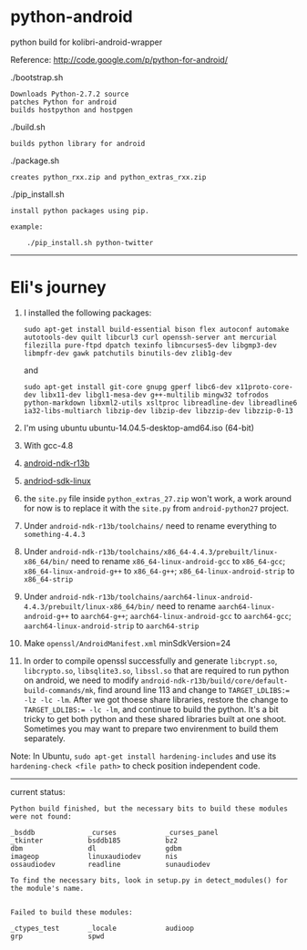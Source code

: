 # python-android
python build for kolibri-android-wrapper

Reference:
    http://code.google.com/p/python-for-android/

./bootstrap.sh

    Downloads Python-2.7.2 source
    patches Python for android
    builds hostpython and hostpgen

./build.sh

    builds python library for android

./package.sh

    creates python_rxx.zip and python_extras_rxx.zip

./pip_install.sh

    install python packages using pip.

    example:

        ./pip_install.sh python-twitter

-------

# Eli's journey

1. I installed the following packages:
    ```
    sudo apt-get install build-essential bison flex autoconf automake autotools-dev quilt libcurl3 curl openssh-server ant mercurial filezilla pure-ftpd dpatch texinfo libncurses5-dev libgmp3-dev libmpfr-dev gawk patchutils binutils-dev zlib1g-dev 
    ```
    and
    ```
    sudo apt-get install git-core gnupg gperf libc6-dev x11proto-core-dev libx11-dev libgl1-mesa-dev g++-multilib mingw32 tofrodos python-markdown libxml2-utils xsltproc libreadline-dev libreadline6 ia32-libs-multiarch libzip-dev libzip-dev libzzip-dev libzzip-0-13
    ```
2. I'm using ubuntu ubuntu-14.04.5-desktop-amd64.iso (64-bit)
3. With gcc-4.8
4. [android-ndk-r13b](https://dl.google.com/android/repository/android-ndk-r13b-linux-x86_64.zip)
5. [andriod-sdk-linux](https://dl.google.com/android/android-sdk_r24.4.1-linux.tgz)
6. the `site.py` file inside `python_extras_27.zip` won't work, a work around for now is to replace it with the `site.py` from `android-python27` project.


7. Under `android-ndk-r13b/toolchains/` need to rename everything to `something-4.4.3`
8. Under `android-ndk-r13b/toolchains/x86_64-4.4.3/prebuilt/linux-x86_64/bin/` need to rename `x86_64-linux-android-gcc` to `x86_64-gcc`; `x86_64-linux-android-g++` to `x86_64-g++`; `x86_64-linux-android-strip` to `x86_64-strip`
9. Under `android-ndk-r13b/toolchains/aarch64-linux-android-4.4.3/prebuilt/linux-x86_64/bin/` need to rename `aarch64-linux-android-g++` to `aarch64-g++`; `aarch64-linux-android-gcc` to `aarch64-gcc`; `aarch64-linux-android-strip` to `aarch64-strip`
10. Make `openssl/AndroidManifest.xml` minSdkVersion=24
11. In order to compile openssl successfully and generate `libcrypt.so`, `libcrypto.so`, `libsqlite3.so`, `libssl.so` that are required to run python on android, we need to modify `android-ndk-r13b/build/core/default-build-commands/mk`, find around line 113 and change to `TARGET_LDLIBS:= -lz -lc -lm`. After we got thoese share libraries, restore the change to `TARGET_LDLIBS:= -lc -lm`, and continue to build the python. It's a bit tricky to get both python and these shared libraries built at one shoot. Sometimes you may want to prepare two envirenment to build them separately.


Note: In Ubuntu, `sudo apt-get install hardening-includes` and use its `hardening-check <file path>` to check position independent code.

-------


current status:

    Python build finished, but the necessary bits to build these modules were not found:

    _bsddb             _curses            _curses_panel
    _tkinter           bsddb185           bz2
    dbm                dl                 gdbm
    imageop            linuxaudiodev      nis
    ossaudiodev        readline           sunaudiodev

    To find the necessary bits, look in setup.py in detect_modules() for the module's name.


    Failed to build these modules:
    
    _ctypes_test       _locale            audioop
    grp                spwd
